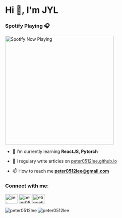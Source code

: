 # Hi 👋, I'm JYL

### Spotify Playing 🎧
[<img src="https://spotify-now-playing.peter0512lee.vercel.app/api/spotify-playing" alt="Spotify Now Playing" width="350" />](https://open.spotify.com/user/21iyoswqgnkoe7peuesmqnhgy)

- 🌱 I’m currently learning **ReactJS, Pytorch**

- 📝 I regulary write articles on [peter0512lee.github.io](https://peter0512lee.github.io/)

- 📫 How to reach me **peter0512lee@gmail.com**

<h3 align="left">Connect with me:</h3>
<p align="left">
<a href="https://linkedin.com/in/jie-ying-li-b43a1416b" target="blank"><img align="center" src="https://cdn.jsdelivr.net/npm/simple-icons@3.0.1/icons/linkedin.svg" alt="jie-ying-li-b43a1416b" height="30" width="40" /></a>
<a href="https://fb.com/peter0512lee" target="blank"><img align="center" src="https://cdn.jsdelivr.net/npm/simple-icons@3.0.1/icons/facebook.svg" alt="peter0512lee" height="30" width="40" /></a>
<a href="https://instagram.com/etiquette_ying" target="blank"><img align="center" src="https://cdn.jsdelivr.net/npm/simple-icons@3.0.1/icons/instagram.svg" alt="etiquette_ying" height="30" width="40" /></a>
</p>

<p><img align="left" src="https://github-readme-stats.vercel.app/api/top-langs?username=peter0512lee&theme=vue-dark&show_icons=true&locale=en&layout=compact" alt="peter0512lee" /></p>

<p>&nbsp;<img align="left" src="https://github-readme-stats.vercel.app/api?username=peter0512lee&theme=vue-dark&show_icons=true&locale=en" alt="peter0512lee" /></p>

<!--
**peter0512lee/peter0512lee** is a ✨ _special_ ✨ repository because its `README.md` (this file) appears on your GitHub profile.

